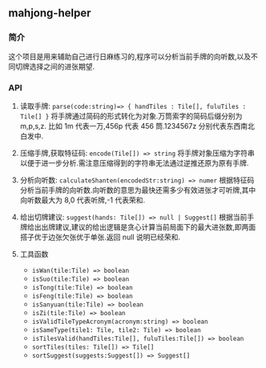 ## mahjong-helper

### 简介

这个项目是用来辅助自己进行日麻练习的,程序可以分析当前手牌的向听数,以及不同切牌选择之间的进张期望.

### API

1. 读取手牌: `parse(code:string)=> { handTiles : Tile[], fuluTiles : Tile[] }`
   将手牌通过简码的形式转化为对象.万筒索字的简码后缀分别为 m,p,s,z. 比如 1m 代表一万,456p 代表 456 筒.1234567z 分别代表东西南北白发中.

2. 压缩手牌,获取特征码: `encode(Tile[]) => string`
   将手牌对象压缩为字符串以便于进一步分析.需注意压缩得到的字符串无法通过逆推还原为原有手牌.

3. 分析向听数: `calculateShanten(encodedStr:string) => numer`
   根据特征码分析当前手牌的向听数.向听数的意思为最快还需多少有效进张才可听牌,其中向听数最大为 8,0 代表听牌,-1 代表荣和.

4. 给出切牌建议: `suggest(hands: Tile[]) => null | Suggest[]`
   根据当前手牌给出出牌建议,建议的给出逻辑是贪心计算当前局面下的最大进张数,即两面搭子优于边张欠张优于单张.返回 null 说明已经荣和.

5. 工具函数
   - `isWan(tile:Tile) => boolean`
   - `isSuo(tile:Tile) => boolean`
   - `isTong(tile:Tile) => boolean`
   - `isFeng(tile:Tile) => boolean`
   - `isSanyuan(tile:Tile) => boolean`
   - `isZi(tile:Tile) => boolean`
   - `isValidTileTypeAcronym(acronym:string) => boolean`
   - `isSameType(tile1: Tile, tile2: Tile) => boolean`
   - `isTilesValid(handTiles:Tile[], fuluTiles:Tile[]) => boolean`
   - `sortTiles(tiles: Tile[]) => Tile[]`
   - `sortSuggest(suggests:Suggest[]) => Suggest[]`
